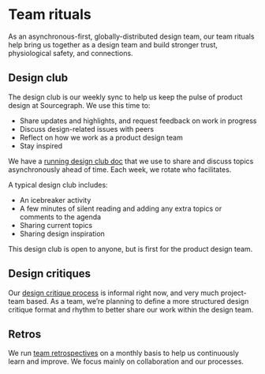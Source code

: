 # Team rituals

As an asynchronous-first, globally-distributed design team, our team rituals help bring us together as a design team and build stronger trust, physiological safety, and connections.

## Design club

The design club is our weekly sync to help us keep the pulse of product design at Sourcegraph. We use this time to:

- Share updates and highlights, and request feedback on work in progress
- Discuss design-related issues with peers
- Reflect on how we work as a product design team
- Stay inspired

We have a [running design club doc](https://docs.google.com/document/d/1VWU0m-JE2l2HvugnTEJTa1-_4R5gx9UwSvZtSpT08Ew/edit#heading=h.t56omfxbhue7) that we use to share and discuss topics asynchronously ahead of time. Each week, we rotate who facilitates.

A typical design club includes:

- An icebreaker activity
- A few minutes of silent reading and adding any extra topics or comments to the agenda
- Sharing current topics
- Sharing design inspiration

This design club is open to anyone, but is first for the product design team.

## Design critiques

Our [design critique process](../design_collaboration_review/index.md) is informal right now, and very much project-team based. As a team, we’re planning to define a more structured design critique format and rhythm to better share our work within the design team.

## Retros

We run [team retrospectives](../../../../company-info-and-process/communication/retrospectives.md) on a monthly basis to help us continuously learn and improve. We focus mainly on collaboration and our processes.
